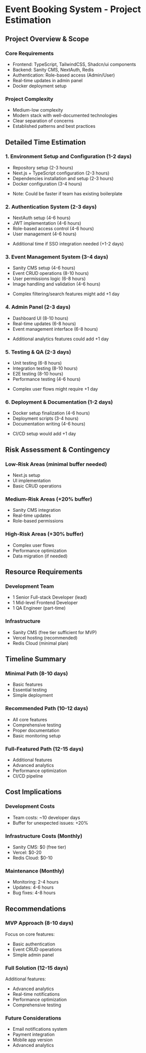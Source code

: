 # Event Booking System - Project Estimation

## Project Overview & Scope

### Core Requirements
- Frontend: TypeScript, TailwindCSS, Shadcn/ui components
- Backend: Sanity CMS, NextAuth, Redis
- Authentication: Role-based access (Admin/User)
- Real-time updates in admin panel
- Docker deployment setup

### Project Complexity
- Medium-low complexity
- Modern stack with well-documented technologies
- Clear separation of concerns
- Established patterns and best practices

## Detailed Time Estimation

### 1. Environment Setup and Configuration (1-2 days)
- Repository setup (2-3 hours)
- Next.js + TypeScript configuration (2-3 hours)
- Dependencies installation and setup (2-3 hours)
- Docker configuration (3-4 hours)
* Note: Could be faster if team has existing boilerplate

### 2. Authentication System (2-3 days)
- NextAuth setup (4-6 hours)
- JWT implementation (4-6 hours)
- Role-based access control (4-6 hours)
- User management (4-6 hours)
* Additional time if SSO integration needed (+1-2 days)

### 3. Event Management System (3-4 days)
- Sanity CMS setup (4-6 hours)
- Event CRUD operations (8-10 hours)
- User permissions logic (6-8 hours)
- Image handling and validation (4-6 hours)
* Complex filtering/search features might add +1 day

### 4. Admin Panel (2-3 days)
- Dashboard UI (8-10 hours)
- Real-time updates (6-8 hours)
- Event management interface (6-8 hours)
* Additional analytics features could add +1 day

### 5. Testing & QA (2-3 days)
- Unit testing (6-8 hours)
- Integration testing (8-10 hours)
- E2E testing (8-10 hours)
- Performance testing (4-6 hours)
* Complex user flows might require +1 day

### 6. Deployment & Documentation (1-2 days)
- Docker setup finalization (4-6 hours)
- Deployment scripts (3-4 hours)
- Documentation writing (4-6 hours)
* CI/CD setup would add +1 day

## Risk Assessment & Contingency

### Low-Risk Areas (minimal buffer needed)
- Next.js setup
- UI implementation
- Basic CRUD operations

### Medium-Risk Areas (+20% buffer)
- Sanity CMS integration
- Real-time updates
- Role-based permissions

### High-Risk Areas (+30% buffer)
- Complex user flows
- Performance optimization
- Data migration (if needed)

## Resource Requirements

### Development Team
- 1 Senior Full-stack Developer (lead)
- 1 Mid-level Frontend Developer
- 1 QA Engineer (part-time)

### Infrastructure
- Sanity CMS (free tier sufficient for MVP)
- Vercel hosting (recommended)
- Redis Cloud (minimal plan)

## Timeline Summary

### Minimal Path (8-10 days)
- Basic features
- Essential testing
- Simple deployment

### Recommended Path (10-12 days)
- All core features
- Comprehensive testing
- Proper documentation
- Basic monitoring setup

### Full-Featured Path (12-15 days)
- Additional features
- Advanced analytics
- Performance optimization
- CI/CD pipeline

## Cost Implications

### Development Costs
- Team costs: ~10 developer days
- Buffer for unexpected issues: +20%

### Infrastructure Costs (Monthly)
- Sanity CMS: $0 (free tier)
- Vercel: $0-20
- Redis Cloud: $0-10

### Maintenance (Monthly)
- Monitoring: 2-4 hours
- Updates: 4-6 hours
- Bug fixes: 4-8 hours

## Recommendations

### MVP Approach (8-10 days)
Focus on core features:
- Basic authentication
- Event CRUD operations
- Simple admin panel

### Full Solution (12-15 days)
Additional features:
- Advanced analytics
- Real-time notifications
- Performance optimization
- Comprehensive testing

### Future Considerations
- Email notifications system
- Payment integration
- Mobile app version
- Advanced analytics